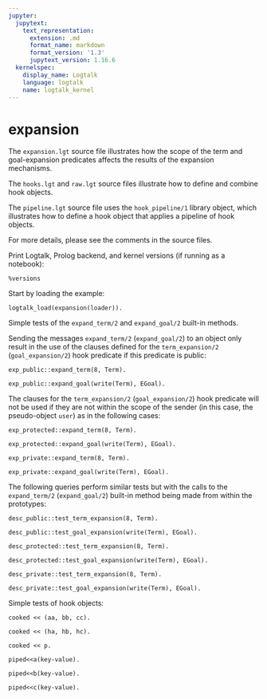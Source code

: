 ```yaml
---
jupyter:
  jupytext:
    text_representation:
      extension: .md
      format_name: markdown
      format_version: '1.3'
      jupytext_version: 1.16.6
  kernelspec:
    display_name: Logtalk
    language: logtalk
    name: logtalk_kernel
---
```


<!--
________________________________________________________________________

This file is part of Logtalk <https://logtalk.org/>  
SPDX-FileCopyrightText: 1998-2025 Paulo Moura <pmoura@logtalk.org>  
SPDX-License-Identifier: Apache-2.0

Licensed under the Apache License, Version 2.0 (the "License");
you may not use this file except in compliance with the License.
You may obtain a copy of the License at

    http://www.apache.org/licenses/LICENSE-2.0

Unless required by applicable law or agreed to in writing, software
distributed under the License is distributed on an "AS IS" BASIS,
WITHOUT WARRANTIES OR CONDITIONS OF ANY KIND, either express or implied.
See the License for the specific language governing permissions and
limitations under the License.
________________________________________________________________________
-->

# expansion

The `expansion.lgt` source file illustrates how the scope of the term and
goal-expansion predicates affects the results of the expansion mechanisms.

The `hooks.lgt` and `raw.lgt` source files illustrate how to define and
combine hook objects.

The `pipeline.lgt` source file uses the `hook_pipeline/1` library object,
which illustrates how to define a hook object that applies a pipeline of
hook objects.

For more details, please see the comments in the source files.

Print Logtalk, Prolog backend, and kernel versions (if running as a notebook):

```logtalk
%versions
```

Start by loading the example:

```logtalk
logtalk_load(expansion(loader)).
```

Simple tests of the `expand_term/2` and `expand_goal/2` built-in methods.

Sending the messages `expand_term/2` (`expand_goal/2`) to an object only
result in the use of the clauses defined for the `term_expansion/2` 
(`goal_expansion/2`) hook predicate if this predicate is public:

```logtalk
exp_public::expand_term(8, Term).
```

<!--
Term = eight.
-->

```logtalk
exp_public::expand_goal(write(Term), EGoal).
```

<!--
EGoal = write_term(Term, [quoted(true)]).
-->

The clauses for the `term_expansion/2` (`goal_expansion/2`) hook predicate
will not be used if they are not within the scope of the sender (in this
case, the pseudo-object `user`) as in the following cases:

```logtalk
exp_protected::expand_term(8, Term).
```

<!--
Term = 8.
-->

```logtalk
exp_protected::expand_goal(write(Term), EGoal).
```

<!--
EGoal = write(Term).
-->

```logtalk
exp_private::expand_term(8, Term).
```

<!--
Term = 8.
-->

```logtalk
exp_private::expand_goal(write(Term), EGoal).
``` 

<!--
EGoal = write(Term).
-->

The following queries perform similar tests but with the calls to the
`expand_term/2` (`expand_goal/2`) built-in method being made from within 
the prototypes:

```logtalk
desc_public::test_term_expansion(8, Term).
```

<!--
Term = eight.
-->

```logtalk
desc_public::test_goal_expansion(write(Term), EGoal).
```

<!--
EGoal = write_term(Term, [quoted(true)])
```

<!--
true.
-->

```logtalk
desc_protected::test_term_expansion(8, Term).
```

<!--
Term = eight.
-->

```logtalk
desc_protected::test_goal_expansion(write(Term), EGoal).
```

<!--
EGoal = write_term(Term, [quoted(true)]).
-->

```logtalk
desc_private::test_term_expansion(8, Term).
```

<!--
Term = 8.
-->

```logtalk
desc_private::test_goal_expansion(write(Term), EGoal).
```

<!--
EGoal = write(Term).
-->

Simple tests of hook objects:

```logtalk
cooked << (aa, bb, cc).
```

<!--
true.
-->

```logtalk
cooked << (ha, hb, hc).
```

<!--
true.
-->

```logtalk
cooked << p.
```

<!--
true.
-->

```logtalk
piped<<a(key-value).
```

<!--
true.
-->

```logtalk
piped<<b(key-value).
```

<!--
true.
-->

```logtalk
piped<<c(key-value).
```

<!--
true.
-->
